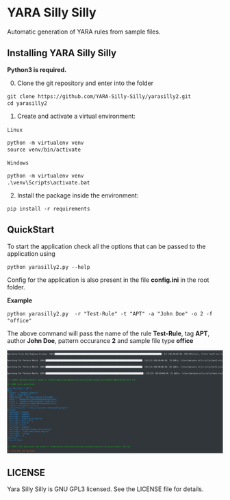 # YARA Silly Silly

Automatic generation of YARA rules from sample files.

## Installing YARA Silly Silly

**Python3 is required.**

0. Clone the git repository and enter into the folder

```
git clone https://github.com/YARA-Silly-Silly/yarasilly2.git
cd yarasilly2
```

1. Create and activate a virtual environment:

`Linux`

```
python -m virtualenv venv
source venv/bin/activate
```

`Windows`

```
python -m virtualenv venv
.\venv\Scripts\activate.bat
```

2. Install the package inside the environment:

```
pip install -r requirements
```

## QuickStart

To start the application check all the options that can be passed to the application using

```
python yarasilly2.py --help
```

Config for the application is also present in the file **config.ini** in the root folder.

**Example**

```
python yarasilly2.py  -r "Test-Rule" -t "APT" -a "John Doe" -o 2 -f "office"
```

The above command will pass the name of the rule **Test-Rule**, tag **APT**, author **John Doe**, pattern occurance **2** and sample file type **office**

<img src="docs/\_static/yarasilly2_example.png" />

## LICENSE

Yara Silly Silly is GNU GPL3 licensed. See the LICENSE file for details.
